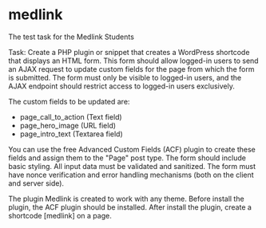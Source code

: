 # medlink

The test task for the Medlink Students

Task: Create a PHP plugin or snippet that creates a WordPress shortcode that displays an HTML form. This form should allow logged-in users to send an AJAX request to update custom fields for the page from which the form is submitted. The form must only be visible to logged-in users, and the AJAX endpoint should restrict access to logged-in users exclusively.

The custom fields to be updated are:
- page_call_to_action (Text field)
- page_hero_image (URL field)
- page_intro_text (Textarea field)

You can use the free Advanced Custom Fields (ACF) plugin to create these fields and assign them to the "Page" post type. The form should include basic styling. All input data must be validated and sanitized. The form must have nonce verification and error handling mechanisms (both on the client and server side).

The plugin Medlink is created to work with any theme. 
Before install the plugin, the ACF plugin should be installed.
After install the plugin, create a shortcode [medlink] on a page. 
